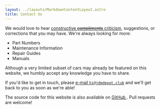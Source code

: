 ```yaml
---
layout: ../layouts/MarkdownContentLayout.astro
title: Contact Us
---
```


We would love to hear [constructive ~~compliments~~ criticism](https://www.youtube.com/watch?v=xNkzdh0pHFc), suggestions, or corrections that you may have. We're always looking for more:

- Part Numbers
- Maintenance Information
- Repair Guides
- Manuals

Although a very limited subset of cars may already be featured on this website, we humbly accept any knowledge you have to share.

If you'd like to get in touch, please [e-mail `hi@jdmdepot.club`](mailto:hi@jdmdepot.club?subject=Hi) and we'll get back to you as soon as we're able!

The source code for this website is also available on [GitHub <i class="fa-brands fa-github"></i>](https://github.com/kyleratti/JdmDepot). Pull requests are welcome!
